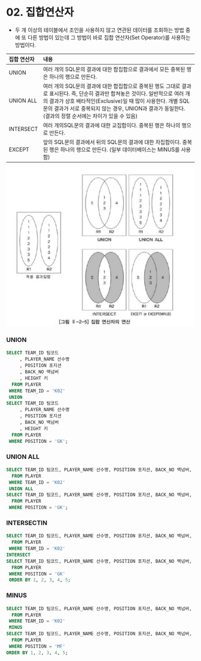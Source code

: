 # 02. 집합연산자



- 두 개 이상의 테이블에서 조인을 사용하지 않고 연관된 데이터를 조회하는 방법 중에 또 다른 방법이 있는데 그 방법이 바로 집합 연산자(Set Operator)를 사용하는 방법이다.

| 집합 연산자 | 내용                                                         |
| :---------- | :----------------------------------------------------------- |
| UNION       | 여러 개의 SQL문의 결과에 대한 합집합으로 결과에서 모든 중복된 행은 하나의 행으로 만든다. |
| UNION ALL   | 여러 개의 SQL문의 결과에 대한 합집합으로 중복된 행도 그대로 결과로 표시된다. 즉, 단순히 결과만 합쳐놓은 것이다. 일반적으로 여러 개의 결과가 상호 배타적인(Exclusive)일 때 많이 사용한다. 개별 SQL문의 결과가 서로 중복되지 않는 경우, UNION과 결과가 동일한다. (결과의 정렬 순서에는 차이가 있을 수 있음) |
| INTERSECT   | 여러 개의SQL문의 결과에 대한 교집합이다. 중복된 행은 하나의 행으로 만든다. |
| EXCEPT      | 앞의 SQL문의 결과에서 뒤의 SQL문의 결과에 대한 차집합이다. 중복된 행은 하나의 행으로 만든다. (일부 데이터베이스는 MINUS를 사용함) |



![스크린샷 2024-06-16 오전 7.33.54](../../img/334.png)



### UNION

```sql
SELECT TEAM_ID 팀코드
     , PLAYER_NAME 선수명
     , POSITION 포지션
     , BACK_NO 백넘버
     , HEIGHT 키 
  FROM PLAYER 
 WHERE TEAM_ID = 'K02' 
 UNION 
SELECT TEAM_ID 팀코드
     , PLAYER_NAME 선수명
     , POSITION 포지션
     , BACK_NO 백넘버
     , HEIGHT 키 
  FROM PLAYER 
 WHERE POSITION = 'GK';
```



### UNION ALL 

```sql
SELECT TEAM_ID 팀코드, PLAYER_NAME 선수명, POSITION 포지션, BACK_NO 백넘버, HEIGHT 키 
  FROM PLAYER 
 WHERE TEAM_ID = 'K02' 
 UNION ALL 
SELECT TEAM_ID 팀코드, PLAYER_NAME 선수명, POSITION 포지션, BACK_NO 백넘버, HEIGHT 키 
  FROM PLAYER 
 WHERE POSITION = 'GK'; 
```



### INTERSECTIN

```sql
SELECT TEAM_ID 팀코드, PLAYER_NAME 선수명, POSITION 포지션, BACK_NO 백넘버, HEIGHT 키 
  FROM PLAYER 
 WHERE TEAM_ID = 'K02' 
INTERSECT 
SELECT TEAM_ID 팀코드, PLAYER_NAME 선수명, POSITION 포지션, BACK_NO 백넘버, HEIGHT 키 
  FROM PLAYER 
 WHERE POSITION = 'GK' 
 ORDER BY 1, 2, 3, 4, 5; 
```



### MINUS

```sql
SELECT TEAM_ID 팀코드, PLAYER_NAME 선수명, POSITION 포지션, BACK_NO 백넘버, HEIGHT 키 
  FROM PLAYER 
 WHERE TEAM_ID = 'K02' 
 MINUS 
SELECT TEAM_ID 팀코드, PLAYER_NAME 선수명, POSITION 포지션, BACK_NO 백넘버, HEIGHT 키 
  FROM PLAYER 
 WHERE POSITION = 'MF' 
ORDER BY 1, 2, 3, 4, 5; 
```
